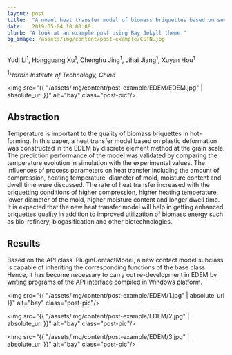 ```yaml
---
layout: post
title:  "A novel heat transfer model of biomass briquettes based on secondary development in EDEM"
date:   2019-05-04 10:00:00
blurb: "A look at an example post using Bay Jekyll theme."
og_image: /assets/img/content/post-example/CSTN.jpg
---
```


Yudi Li<sup>1</sup>, Hongguang Xu<sup>1</sup>, Chenghu Jing<sup>1</sup>, Jihai Jiang<sup>1</sup>, Xuyan Hou<sup>1</sup>

<sup>1</sup><i>Harbin Institute of Technology, China</i>

<img src="{{ "/assets/img/content/post-example/EDEM/EDEM.jpg" | absolute_url }}" alt="bay" class="post-pic"/>

## Abstraction
Temperature is important to the quality of biomass briquettes in hot-forming. In this paper, a heat transfer model based on plastic deformation was constructed in the EDEM by discrete element method at the grain scale. The prediction performance of the model was validated by comparing the temperature evolution in simulation with the experimental values. The influences of process parameters on heat transfer including the amount of compression, heating temperature, diameter of mold, moisture content and dwell time were discussed. The rate of heat transfer increased with the briquetting conditions of higher compression, higher heating temperature, lower diameter of the mold, higher moisture content and longer dwell time. It is expected that the new heat transfer model will help in getting enhanced briquettes quality in addition to improved utilization of biomass energy such as bio-refinery, biogasification and other biotechnologies.

## Results
Based on the API class IPluginContactModel, a new contact model subclass is capable of inheriting the corresponding functions of the base class. Hence, it has become necessary to carry out re-development in EDEM by writing programs of the API interface compiled in Windows platform.

<img src="{{ "/assets/img/content/post-example/EDEM/1.jpg" | absolute_url }}" alt="bay" class="post-pic"/>

<img src="{{ "/assets/img/content/post-example/EDEM/2.jpg" | absolute_url }}" alt="bay" class="post-pic"/>

<img src="{{ "/assets/img/content/post-example/EDEM/3.jpg" | absolute_url }}" alt="bay" class="post-pic"/>